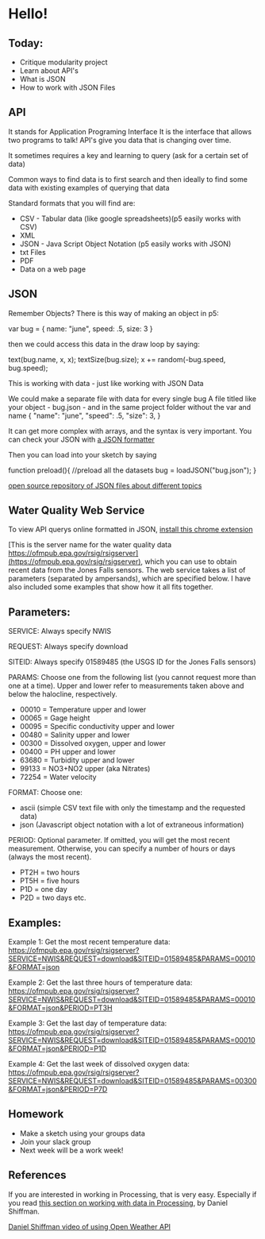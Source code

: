 # Hello!

## Today:
- Critique modularity project
- Learn about API's
- What is JSON
- How to work with JSON Files

## API

It stands for Application Programing Interface
It is the interface that allows two programs to talk!
API's give you data that is changing over time.

It sometimes requires a key and learning to query (ask for a certain set of data)

Common ways to find data is to first search and then ideally to find some data with existing examples of querying that data

Standard formats that you will find are:
- CSV - Tabular data (like google spreadsheets)(p5 easily works with CSV)
- XML
- JSON - Java Script Object Notation (p5 easily works with JSON)
- txt Files
- PDF
- Data on a web page

## JSON

Remember Objects?
There is this way of making an object in p5:

  var bug = {
    name: "june",
    speed: .5,
    size: 3
  }

  then we could access this data in the draw loop by saying:

  text(bug.name, x, x);
  textSize(bug.size);
  x += random(-bug.speed, bug.speed);

  This is working with data - just like working with JSON Data

  We could make a separate file with data for every single bug
  A file titled like your object - bug.json - and in the same project folder
  without the var and name
  {
    "name": "june",
    "speed": .5,
    "size": 3,
  }

  It can get more complex with arrays, and the syntax is very important.
  You can check your JSON with [a JSON formatter](https://jsonformatter.curiousconcept.com/)

  Then you can load into your sketch by saying

  function preload(){
  //preload all the datasets
  bug = loadJSON("bug.json");
}

  [open source repository of JSON files about different topics](https://github.com/dariusk/corpora)


## Water Quality Web Service

To view API querys online formatted in JSON, [install this chrome extension](https://chrome.google.com/webstore/detail/json-formatter/bcjindcccaagfpapjjmafapmmgkkhgoa?hl=en)

[This is the server name for the water quality data https://ofmpub.epa.gov/rsig/rsigserver](https://ofmpub.epa.gov/rsig/rsigserver), which you can use to obtain recent data from the Jones Falls sensors. The web service takes a list of parameters (separated by ampersands), which are specified below. I have also included some examples that show how it all fits together.

Parameters:
-----------------
SERVICE: Always specify NWIS

REQUEST: Always specify download

SITEID: Always specify 01589485 (the USGS ID for the Jones Falls sensors)

PARAMS: Choose one from the following list (you cannot request more than one at a time). Upper and lower refer to measurements taken above and below the halocline, respectively.

   - 00010 = Temperature upper and lower
   - 00065 = Gage height
   - 00095 = Specific conductivity upper and lower
   - 00480 = Salinity upper and lower
  - 00300 = Dissolved oxygen, upper and lower
  - 00400 = PH upper and lower
  - 63680 = Turbidity upper and lower
  -  99133 = NO3+NO2 upper (aka Nitrates)
  - 72254 = Water velocity



FORMAT: Choose one:

   - ascii (simple CSV text file with only the timestamp and the requested data)
   - json (Javascript object notation with a lot of extraneous information)

PERIOD: Optional parameter. If omitted, you will get the most recent measurement. Otherwise, you can specify a number of hours or days (always the most recent).

  - PT2H = two hours
  - PT5H = five hours
  - P1D = one day
  - P2D = two days
  etc.


Examples:
--------------
Example 1: Get the most recent temperature data:
https://ofmpub.epa.gov/rsig/rsigserver?SERVICE=NWIS&REQUEST=download&SITEID=01589485&PARAMS=00010&FORMAT=json

Example 2: Get the last three hours of temperature data:
https://ofmpub.epa.gov/rsig/rsigserver?SERVICE=NWIS&REQUEST=download&SITEID=01589485&PARAMS=00010&FORMAT=json&PERIOD=PT3H

Example 3: Get the last day of temperature data:
https://ofmpub.epa.gov/rsig/rsigserver?SERVICE=NWIS&REQUEST=download&SITEID=01589485&PARAMS=00010&FORMAT=json&PERIOD=P1D

Example 4: Get the last week of dissolved oxygen data:
https://ofmpub.epa.gov/rsig/rsigserver?SERVICE=NWIS&REQUEST=download&SITEID=01589485&PARAMS=00300&FORMAT=json&PERIOD=P7D


## Homework
- Make a sketch using your groups data
- Join your slack group
- Next week will be a work week!

## References

If you are interested in working in Processing, that is very easy. Especially if you read [this section on working with data in Processing](https://processing.org/tutorials/data/), by Daniel Shiffman.

[Daniel Shiffman video of using Open Weather API](https://www.youtube.com/watch?v=ecT42O6I_WI)

